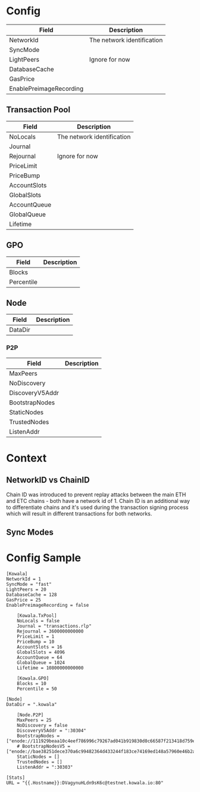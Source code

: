 # Config

| Field                   | Description                |
| ----------------------- | -------------------------- |
| NetworkId               | The network identification |
| SyncMode                |                            |
| LightPeers              | Ignore for now             |
| DatabaseCache           |                            |
| GasPrice                |                            |
| EnablePreimageRecording |                            |

## Transaction Pool

| Field        | Description                |
| ------------ | -------------------------- |
| NoLocals     | The network identification |
| Journal      |                            |
| Rejournal    | Ignore for now             |
| PriceLimit   |                            |
| PriceBump    |                            |
| AccountSlots |                            |
| GlobalSlots  |                            |
| AccountQueue |                            |
| GlobalQueue  |                            |
| Lifetime     |                            |

## GPO

| Field      | Description |
| ---------- | ----------- |
| Blocks     |             |
| Percentile |             |

## Node

| Field   | Description |
| ------- | ----------- |
| DataDir |             |

### P2P

| Field           | Description |
| --------------- | ----------- |
| MaxPeers        |             |
| NoDiscovery     |             |
| DiscoveryV5Addr |             |
| BootstrapNodes  |             |
| StaticNodes     |             |
| TrustedNodes    |             |
| ListenAddr      |             |

# Context

## NetworkID vs ChainID

Chain ID was introduced to prevent replay attacks between the main ETH and ETC chains - both have a network id of 1. Chain ID is an additional way to differentiate chains and it's used during the transaction signing process which will result in different transactions for both networks.

## Sync Modes

# Config Sample

```
[Kowala]
NetworkId = 1
SyncMode = "fast"
LightPeers = 20
DatabaseCache = 128
GasPrice = 25
EnablePreimageRecording = false

    [Kowala.TxPool]
    NoLocals = false
    Journal = "transactions.rlp"
    Rejournal = 3600000000000
    PriceLimit = 1
    PriceBump = 10
    AccountSlots = 16
    GlobalSlots = 4096
    AccountQueue = 64
    GlobalQueue = 1024
    Lifetime = 10800000000000

    [Kowala.GPO]
    Blocks = 10
    Percentile = 50

[Node]
DataDir = ".kowala"

    [Node.P2P]
    MaxPeers = 25
    NoDiscovery = false
    DiscoveryV5Addr = ":30304"
    BootstrapNodes = ["enode://111929beaa10c4eef786996c79267ad041b919830d0c66587f213418d759e83416047df57c9dca9cb86af9b4f53b4491112a905ec7bc2540ec73f1fa066bfb8f@54.162.29.69:33445"]
    # BootstrapNodesV5 = ["enode://bae38251dece370a6c99482364d433244f183ce74169ed148a57960e46b2ab36995c0ee15d54cdff2edfa92a423ab62faecdb8185a5c536c9090507284c87427@192.168.12.171:33445"]
    StaticNodes = []
    TrustedNodes = []
    ListenAddr = ":30303"

[Stats]
URL = "{{.Hostname}}:DVagynuHLdn9sK6c@testnet.kowala.io:80"
```
